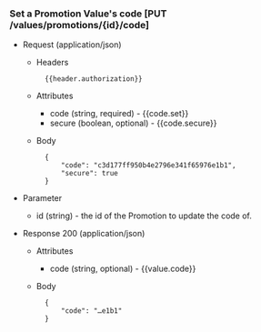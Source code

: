 ### Set a Promotion Value's code [PUT /values/promotions/{id}/code]

+ Request (application/json)
    + Headers
    
            {{header.authorization}}

    + Attributes
        + code (string, required) - {{code.set}}
        + secure (boolean, optional) - {{code.secure}}
        
    + Body
    
            {
                "code": "c3d177ff950b4e2796e341f65976e1b1",
                "secure": true
            }

+ Parameter
    + id (string) - the id of the Promotion to update the code of.

+ Response 200 (application/json)
    + Attributes
        + code (string, optional) - {{value.code}}

    + Body

            {
                "code": "…e1b1"
            }
